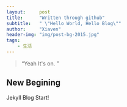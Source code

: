 ```yaml
---
layout:     post
title:      "Written through github"
subtitle:   " \"Hello World, Hello Blog\""
author:     "Xiaven"
header-img: "img/post-bg-2015.jpg"
tags:
    - 生活
---
```


> “Yeah It's on. ”


## New Begining

Jekyll Blog Start!
